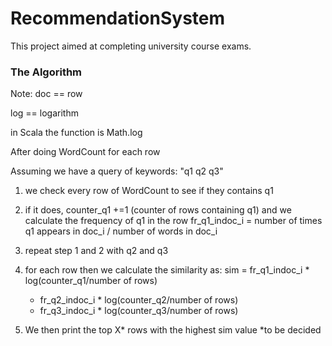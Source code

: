# RecommendationSystem
This project aimed at completing university course exams. 

### The Algorithm
Note: doc == row

log == logarithm

in Scala the function is Math.log

After doing WordCount for each row

Assuming we have a query of keywords: "q1 q2 q3"
1. we check every row of WordCount to see if they contains q1
2. if it does, counter_q1 +=1 (counter of rows containing q1)
   and we calculate the frequency of q1 in the row
   fr_q1_indoc_i = number of times q1 appears in doc_i / number of words in doc_i
3. repeat step 1 and 2 with q2 and q3
4. for each row then we calculate the similarity as:
   sim = fr_q1_indoc_i * log(counter_q1/number of rows)
   + fr_q2_indoc_i * log(counter_q2/number of rows)
   + fr_q3_indoc_i * log(counter_q3/number of rows)

5. We then print the top X* rows with the highest sim value
   *to be decided



